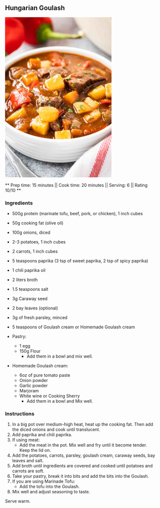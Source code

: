 ## Hungarian Goulash

![Picture](../img/hungarian_goulash.jpg)

** Prep time: 15 minutes || Cook time: 20 minutes || Serving: 6 || Rating 10/10 **

### Ingredients

- 500g protein (marinate tofu, beef, pork, or chicken), 1 inch cubes 
- 50g cooking fat (olive oil)
- 100g onions, diced
- 2-3 potatoes, 1 inch cubes
- 2 carrots, 1 inch cubes
- 5 teaspoons paprika (3 tsp of sweet paprika, 2 tsp of spicy paprika)
- 1 chili paprika oil 
- 2 liters broth
- 1.5 teaspoons salt
- 3g Caraway seed
- 2 bay leaves (optional)
- 3g of fresh parsley, minced 
- 5 teaspoons of Goulash cream or Homemade Goulash cream

- Pastry: 
    - 1 egg 
    - 150g Flour 
        - Add them in a bowl and mix well. 

- Homemade Goulash cream: 
    - 6oz of pure tomato paste
    - Onion powder
    - Garlic powder
    - Marjoram 
    - White wine or Cooking Sherry 
        - Add them in a bowl and Mix well.

### Instructions

1. In a big pot over medium-high heat, heat up the cooking fat. Then add the diced onions and cook until translucent. 
2. Add paprika and chili paprika. 
3. If using meat:
	- Add the meat in the pot. Mix well and fry until it become tender. Keep the lid on.
4. Add the potatoes, carrots, parsley, goulash cream, caraway seeds, bay leaves and salt. 
5. Add broth until ingredients are covered and cooked until potatoes and carrots are soft. 
6. Take your pastry, break it into bits and add the bits into the Goulash.
7. If you are using Marinade Tofu: 
	- Add the tofu into the Goulash. 
8. Mix well and adjust seasoning to taste. 

Serve warm. 
